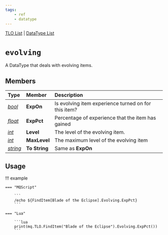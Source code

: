 ```yaml
---
tags:
    - ref
    - datatype
---
```

[TLO List](../top-level-objects/tlo-list.md) | [DataType List](../data-types/datatype-list.md)
# `evolving`

A DataType that deals with evolving items.

## Members

| **Type** | **Member** | **Description** |
| :--- | :--- | :--- |
| [_bool_](datatype-bool.md) | **ExpOn** | Is evolving item experience turned on for this item? |
| [_float_](datatype-float.md) | **ExpPct** | Percentage of experience that the item has gained |
| [_int_](datatype-int.md) | **Level** | The level of the evolving item. |
| [_int_](datatype-int.md) | **MaxLevel** | The maximum level of the evolving item |
| [_string_](datatype-string.md) | **To String** | Same as **ExpOn** |

## Usage

!!! example

    === "MQScript"

        ```
        /echo ${FindItem[Blade of the Eclipse].Evolving.ExpPct}
        ```

    === "Lua"

        ```lua
        print(mq.TLO.FindItem("Blade of the Eclipse").Evolving.ExpPct())
        ```
